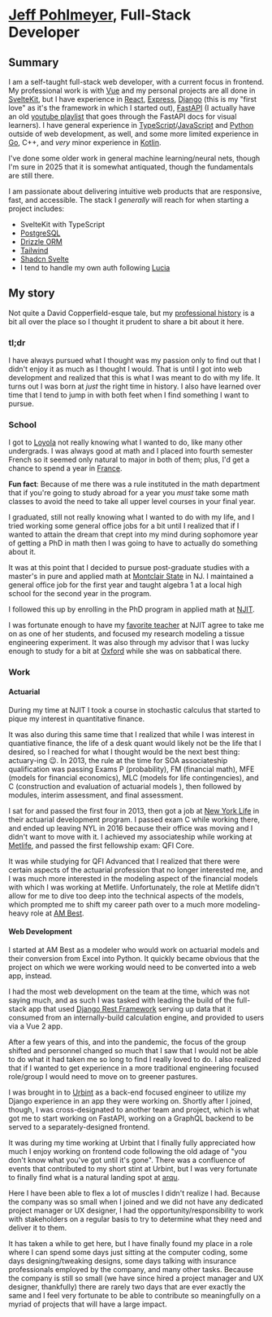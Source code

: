 # [Jeff Pohlmeyer](https://www.youtube.com/watch?v=AfIOBLr1NDU), Full-Stack Developer

## Summary
I am a self-taught full-stack web developer, with a current focus in frontend.
My professional work is with [Vue](https://vuejs.org/) and my personal projects are all done in [SvelteKit](https://svelte.dev/), but I have experience in [React](https://react.dev/), [Express](https://expressjs.com/), [Django](https://www.djangoproject.com/) (this is my "first love" as it's the framework in which I started out), [FastAPI](https://fastapi.tiangolo.com/) (I actually have an old [youtube playlist](https://www.youtube.com/playlist?list=PLqAmigZvYxIL9dnYeZEhMoHcoP4zop8-p) that goes through the FastAPI docs for visual learners).
I have general experience in [TypeScript](https://www.typescriptlang.org/)/[JavaScript](https://www.javascript.com/) and [Python](https://www.python.org/) outside of web development, as well, and some more limited experience in [Go](https://go.dev/), C++, and _very_ minor experience in [Kotlin](https://kotlinlang.org/).

I've done some older work in general machine learning/neural nets, though I'm sure in 2025 that it is somewhat antiquated, though the fundamentals are still there.

I am passionate about delivering intuitive web products that are responsive, fast, and accessible.
The stack I _generally_ will reach for when starting a project includes:
- SvelteKit with TypeScript
- [PostgreSQL](https://www.postgresql.org/)
- [Drizzle ORM](https://orm.drizzle.team/)
- [Tailwind](https://tailwindcss.com/)
- [Shadcn Svelte](https://shadcn-svelte.com/)
- I tend to handle my own auth following [Lucia](https://lucia-auth.com/)

## My story
Not quite a David Copperfield-esque tale, but my [professional history](https://www.linkedin.com/in/jeffrey-pohlmeyer/) is a bit all over the place so I thought it prudent to share a bit about it here.

### tl;dr
I have always pursued what I thought was my passion only to find out that I didn't enjoy it as much as I thought I would.
That is until I got into web development and realized that this is what I was meant to do with my life.
It turns out I was born at _just_ the right time in history.
I also have learned over time that I tend to jump in with both feet when I find something I want to pursue.

### School
I got to [Loyola](https://www.loyola.edu) not really knowing what I wanted to do, like many other undergrads.
I was always good at math and I placed into fourth semester French so it seemed only natural to major in both of them; plus, I'd get a chance to spend a year in [France](https://www.univ-montp3.fr/en).

__Fun fact__: Because of me there was a rule instituted in the math department that if you're going to study abroad for a year you _must_ take some math classes to avoid the need to take all upper level courses in your final year.

I graduated, still not really knowing what I wanted to do with my life, and I tried working some general office jobs for a bit until I realized that if I wanted to attain the dream that crept into my mind during sophomore year of getting a PhD in math then I was going to have to actually do something about it.  

It was at this point that I decided to pursue post-graduate studies with a master's in pure and applied math at [Montclair State](https://www.montclair.edu/mathematics/) in NJ.
I maintained a general office job for the first year and taught algebra 1 at a local high school for the second year in the program.  

I followed this up by enrolling in the PhD program in applied math at [NJIT](https://math.njit.edu/).

I was fortunate enough to have my [favorite teacher](https://people.njit.edu/profile/lcumming) at NJIT agree to take me on as one of her students, and focused my research modeling a tissue engineering experiment.
It was also through my advisor that I was lucky enough to study for a bit at [Oxford](https://www.maths.ox.ac.uk/) while she was on sabbatical there.

### Work
#### Actuarial
During my time at NJIT I took a course in stochastic calculus that started to pique my interest in quantitative finance.

It was also during this same time that I realized that while I was interest in quantiative finance, the life of a desk quant would likely not be the life that I desired, so I reached for what I thought would be the next best thing: actuary-ing 😉.
In 2013, the rule at the time for SOA associateship qualification was passing Exams P (probability), FM (financial math), MFE (models for financial economics), MLC (models for life contingencies), and C (construction and evaluation of actuarial models ), then followed by modules, interim assessment, and final assessment.

I sat for and passed the first four in 2013, then got a job at [New York Life](https://www.newyorklife.com/) in their actuarial development program.
I passed exam C while working there, and ended up leaving NYL in 2016 because their office was moving and I didn't want to move with it.
I achieved my associateship while working at [Metlife](https://www.metlife.com/), and passed the first fellowship exam: QFI Core.

It was while studying for QFI Advanced that I realized that there were certain aspects of the actuarial profession that no longer interested me, and I was much more interested in the modeling aspect of the financial models with which I was working at Metlife.
Unfortunately, the role at Metlife didn't allow for me to dive too deep into the technical aspects of the models, which prompted me to shift my career path over to a much more modeling-heavy role at [AM Best](https://web.ambest.com/).

#### Web Development
I started at AM Best as a modeler who would work on actuarial models and their conversion from Excel into Python.
It quickly became obvious that the project on which we were working would need to be converted into a web app, instead.

I had the most web development on the team at the time, which was not saying much, and as such I was tasked with leading the build of the full-stack app that used [Django Rest Framework](https://www.django-rest-framework.org/) serving up data that it consumed from an internally-build calculation engine, and provided to users via a Vue 2 app.

After a few years of this, and into the pandemic, the focus of the group shifted and personnel changed so much that I saw that I would not be able to do what it had taken me so long to find I really loved to do.
I also realized that if I wanted to get experience in a more traditional engineering focused role/group I would need to move on to greener pastures.

I was brought in to [Urbint](https://www.urbint.com/) as a back-end focused engineer to utilize my Django experience in an app they were working on.
Shortly after I joined, though, I was cross-designated to another team and project, which is what got me to start working on FastAPI, working on a GraphQL backend to be served to a separately-designed frontend.

It was during my time working at Urbint that I finally fully appreciated how much I enjoy working on frontend code following the old adage of "you don't know what you've got until it's gone".
There was a confluence of events that contributed to my short stint at Urbint, but I was very fortunate to finally find what is a natural landing spot at [arqu](https://arqu.com/).

Here I have been able to flex a lot of muscles I didn't realize I had.
Because the company was so small when I joined and we did not have any dedicated project manager or UX designer, I had the opportunity/responsibility to work with stakeholders on a regular basis to try to determine what they need and deliver it to them.

It has taken a while to get here, but I have finally found my place in a role where I can spend some days just sitting at the computer coding, some days designing/tweaking designs, some days talking with insurance professionals employed by the company, and many other tasks.
Because the company is still so small (we have since hired a project manager and UX designer, thankfully) there are rarely two days that are ever exactly the same and I feel very fortunate to be able to contribute so meaningfully on a myriad of projects that will have a large impact.
